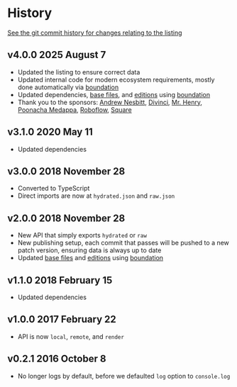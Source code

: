 # History

[See the git commit history for changes relating to the listing](https://github.com/bevry/staticsitegenerators/commits/master)

## v4.0.0 2025 August 7

- Updated the listing to ensure correct data
- Updated internal code for modern ecosystem requirements, mostly done automatically via [boundation](https://github.com/bevry/boundation)
- Updated dependencies, [base files](https://github.com/bevry/base), and [editions](https://editions.bevry.me) using [boundation](https://github.com/bevry/boundation)
- Thank you to the sponsors: [Andrew Nesbitt](https://nesbitt.io), [Divinci](https://divinci.ai), [Mr. Henry](https://mrhenry.be), [Poonacha Medappa](https://poonachamedappa.com), [Roboflow](https://roboflow.com), [Square](https://github.com/square)

## v3.1.0 2020 May 11

- Updated dependencies

## v3.0.0 2018 November 28

- Converted to TypeScript
- Direct imports are now at `hydrated.json` and `raw.json`

## v2.0.0 2018 November 28

- New API that simply exports `hydrated` or `raw`
- New publishing setup, each commit that passes will be pushed to a new patch version, ensuring data is always up to date
- Updated [base files](https://github.com/bevry/base) and [editions](https://editions.bevry.me) using [boundation](https://github.com/bevry/boundation)

## v1.1.0 2018 February 15

- Updated dependencies

## v1.0.0 2017 February 22

- API is now `local`, `remote`, and `render`

## v0.2.1 2016 October 8

- No longer logs by default, before we defaulted `log` option to `console.log`
